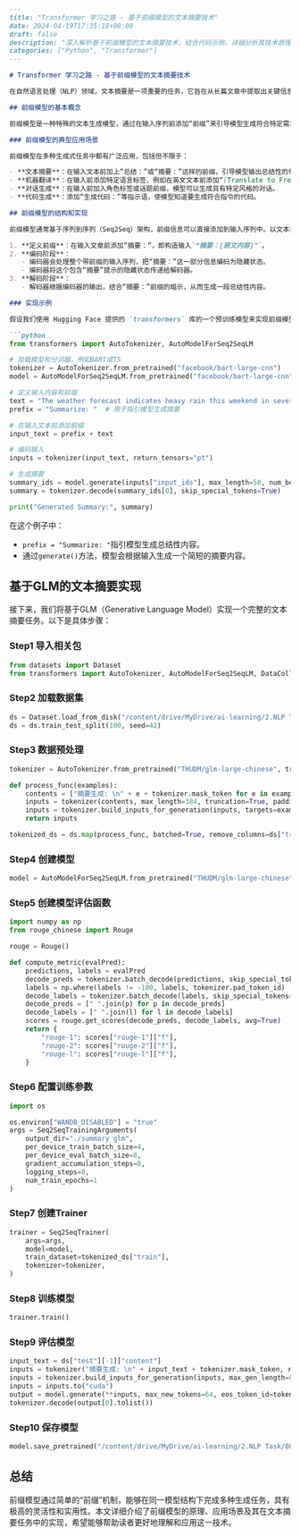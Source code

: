 ```markdown
---
title: "Transformer 学习之路 - 基于前缀模型的文本摘要技术"
date: 2024-04-19T17:35:18+08:00
draft: false
description: "深入解析基于前缀模型的文本摘要技术，结合代码示例，详细分析其技术原理与应用场景。"
categories: ["Python", "Transformer"]
---

# Transformer 学习之路 - 基于前缀模型的文本摘要技术

在自然语言处理（NLP）领域，文本摘要是一项重要的任务，它旨在从长篇文章中提取出关键信息，生成简洁的摘要。随着 Transformer 模型的兴起，基于前缀模型（Prefix Model）的文本摘要技术逐渐成为研究热点。本文将深入探讨前缀模型的原理、应用场景及其实现细节，并结合代码示例帮助读者理解如何应用这一技术。

## 前缀模型的基本概念

前缀模型是一种特殊的文本生成模型，通过在输入序列前添加“前缀”来引导模型生成符合特定需求的输出。其核心思想是通过给输入文本添加适当的“前缀”来调整模型的生成方向。例如，如果想要生成一个故事摘要，我们可以添加“摘要:”作为前缀，这样模型会理解它应该输出的是摘要而不是继续讲述故事。

### 前缀模型的典型应用场景

前缀模型在多种生成式任务中都有广泛应用，包括但不限于：

- **文本摘要**：在输入文本前加上“总结：”或“摘要：”这样的前缀，引导模型输出总结性的句子。
- **机器翻译**：在输入前添加特定语言标签，例如在英文文本前添加“[Translate to French]”，模型将生成法语的翻译。
- **对话生成**：在输入前加入角色标签或话题前缀，模型可以生成具有特定风格的对话。
- **代码生成**：添加“生成代码：”等指示语，使模型知道要生成符合指令的代码。

## 前缀模型的结构和实现

前缀模型通常基于序列到序列（Seq2Seq）架构，前缀信息可以直接添加到输入序列中。以文本摘要为例，其实现步骤如下：

1. **定义前缀**：在输入文章前添加“摘要：”，即构造输入`“摘要：[原文内容]”`。
2. **编码阶段**：
   - 编码器会处理整个带前缀的输入序列，把“摘要：”这一部分信息编码为隐藏状态。
   - 编码器将这个包含“摘要”提示的隐藏状态传递给解码器。
3. **解码阶段**：
   - 解码器根据编码器的输出，结合“摘要：”前缀的暗示，从而生成一段总结性内容。

### 实现示例

假设我们使用 Hugging Face 提供的 `transformers` 库的一个预训练模型来实现前缀模型，以下是一个简单的代码示例：

```python
from transformers import AutoTokenizer, AutoModelForSeq2SeqLM

# 加载模型和分词器，例如BART或T5
tokenizer = AutoTokenizer.from_pretrained("facebook/bart-large-cnn")
model = AutoModelForSeq2SeqLM.from_pretrained("facebook/bart-large-cnn")

# 定义输入内容和前缀
text = "The weather forecast indicates heavy rain this weekend in several regions."
prefix = "Summarize: "  # 用于指引模型生成摘要

# 在输入文本前添加前缀
input_text = prefix + text

# 编码输入
inputs = tokenizer(input_text, return_tensors="pt")

# 生成摘要
summary_ids = model.generate(inputs["input_ids"], max_length=50, num_beams=5, early_stopping=True)
summary = tokenizer.decode(summary_ids[0], skip_special_tokens=True)

print("Generated Summary:", summary)
```

在这个例子中：
- `prefix = "Summarize: "`指引模型生成总结性内容。
- 通过`generate()`方法，模型会根据输入生成一个简短的摘要内容。

## 基于GLM的文本摘要实现

接下来，我们将基于GLM（Generative Language Model）实现一个完整的文本摘要任务。以下是具体步骤：

### Step1 导入相关包

```python
from datasets import Dataset
from transformers import AutoTokenizer, AutoModelForSeq2SeqLM, DataCollatorForSeq2Seq, Seq2SeqTrainer, Seq2SeqTrainingArguments
```

### Step2 加载数据集

```python
ds = Dataset.load_from_disk("/content/drive/MyDrive/ai-learning/2.NLP Task/08-text_summarization/nlpcc_2017/")
ds = ds.train_test_split(100, seed=42)
```

### Step3 数据预处理

```python
tokenizer = AutoTokenizer.from_pretrained("THUDM/glm-large-chinese", trust_remote_code=True)

def process_func(examples):
    contents = ["摘要生成: \n" + e + tokenizer.mask_token for e in examples["content"]]
    inputs = tokenizer(contents, max_length=384, truncation=True, padding="max_length", return_tensors="pt")
    inputs = tokenizer.build_inputs_for_generation(inputs, targets=examples['title'], padding=True, max_gen_length=64)
    return inputs

tokenized_ds = ds.map(process_func, batched=True, remove_columns=ds["train"].column_names)
```

### Step4 创建模型

```python
model = AutoModelForSeq2SeqLM.from_pretrained("THUDM/glm-large-chinese", trust_remote_code=True)
```

### Step5 创建模型评估函数

```python
import numpy as np
from rouge_chinese import Rouge

rouge = Rouge()

def compute_metric(evalPred):
    predictions, labels = evalPred
    decode_preds = tokenizer.batch_decode(predictions, skip_special_tokens=True)
    labels = np.where(labels != -100, labels, tokenizer.pad_token_id)
    decode_labels = tokenizer.batch_decode(labels, skip_special_tokens=True)
    decode_preds = [" ".join(p) for p in decode_preds]
    decode_labels = [" ".join(l) for l in decode_labels]
    scores = rouge.get_scores(decode_preds, decode_labels, avg=True)
    return {
        "rouge-1": scores["rouge-1"]["f"],
        "rouge-2": scores["rouge-2"]["f"],
        "rouge-l": scores["rouge-l"]["f"],
    }
```

### Step6 配置训练参数

```python
import os

os.environ["WANDB_DISABLED"] = "true"
args = Seq2SeqTrainingArguments(
    output_dir="./summary_glm",
    per_device_train_batch_size=4,
    per_device_eval_batch_size=8,
    gradient_accumulation_steps=8,
    logging_steps=8,
    num_train_epochs=1
)
```

### Step7 创建Trainer

```python
trainer = Seq2SeqTrainer(
    args=args,
    model=model,
    train_dataset=tokenized_ds["train"],
    tokenizer=tokenizer,
)
```

### Step8 训练模型

```python
trainer.train()
```

### Step9 评估模型

```python
input_text = ds["test"][-1]["content"]
inputs = tokenizer("摘要生成: \n" + input_text + tokenizer.mask_token, return_tensors="pt")
inputs = tokenizer.build_inputs_for_generation(inputs, max_gen_length=64)
inputs = inputs.to("cuda")
output = model.generate(**inputs, max_new_tokens=64, eos_token_id=tokenizer.eop_token_id, do_sample=True)
tokenizer.decode(output[0].tolist())
```

### Step10 保存模型

```python
model.save_pretrained("/content/drive/MyDrive/ai-learning/2.NLP Task/08-text_summarization/summary_glm")
```

## 总结

前缀模型通过简单的“前缀”机制，能够在同一模型结构下完成多种生成任务，具有极高的灵活性和实用性。本文详细介绍了前缀模型的原理、应用场景及其在文本摘要任务中的实现，希望能够帮助读者更好地理解和应用这一技术。
```